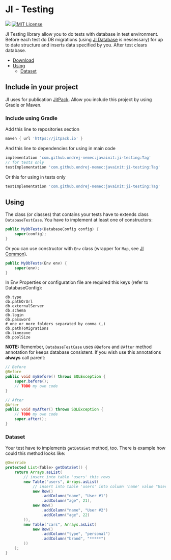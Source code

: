 # JI - Testing

[![](https://jitpack.io/v/ondrej-nemec/javainit.svg)](https://jitpack.io/#ondrej-nemec/javainit)
[![MIT License](http://img.shields.io/badge/license-MIT-green.svg) ](https://github.com/ondrej-nemec/javainit/blob/master/LICENSE)

JI Testing library allow you to do tests with database in test environment. Before each test do DB migrations (using <a href="../ji-database">JI Database</a> is nessessary) for up to date structure and inserts data specified by you. After test clears database.

* [Download](#include-in-your-project)
* [Using](#using)
	* [Dataset](#dataset)

## Include in your project

JI uses for publication <a href="https://jitpack.io/">JitPack</a>. Allow you include this project by using Gradle or Maven.

### Include using Gradle

Add this line to repositories section
```gradle
maven { url 'https://jitpack.io' }
```

And this line to dependencies for using in main code
```gradle
implementation 'com.github.ondrej-nemec:javainit:ji-testing:Tag'
// for tests only
testImplementation 'com.github.ondrej-nemec:javainit:ji-testing:Tag'
```

Or this for using in tests only
```gradle
testImplementation 'com.github.ondrej-nemec:javainit:ji-testing:Tag'
```

## Using

The class (or classes) that contains your tests have to extends class `DatabaseTestCase`. You have to implement at least one of constructors:

```java
public MyDbTests(DatabaseConfig config) {
	super(config);
}
```

Or you can use constructor with `Env` class (wrapper for `Map`, see <a href="../ji-common">JI Common</a>). 

```java
public MyDbTests(Env env) {
	super(env);
}
```

In Env Properties or configuration file are required this keys (refer to DatabaseConfig):

```
db.type
db.pathOrUrl
db.externalServer
db.schema
db.login
db.password
# one or more folders separated by comma (,)
db.pathToMigrations
db.timezone
db.poolSize
```

**NOTE:** Remember, `DatabaseTestCase` uses `@Before` and `@After` method annotation for keeps database consistent. If you wish use this annotations **always** call parent:

```java
// Before
@Before
public void myBefore() throws SQLException {
	super.before();
	// TODO my own code
}

// After
@After
public void myAfter() throws SQLException {
	// TODO my own code
	super.after();
}
```

### Dataset

Your test have to implements `getDataSet` method, too. There is example how could this method looks like:

```java
@Override
protected List<Table> getDataSet() {
	return Arrays.asList(
		// insert into table 'users' this rows
		new Table("users", Arrays.asList(
			// insert into table 'users' into column 'name' value "User #1"
			new Row()
				.addColumn("name", "User #1")
				.addColumn("age", 21),
			new Row()
				.addColumn("name", "User #2")
				.addColumn("age", 22)
		)),
		new Table("cars", Arrays.asList(
			new Row()
				.addColumn("type", "personal")
				.addColumn("brand", "*****")
		))
	);
}
```